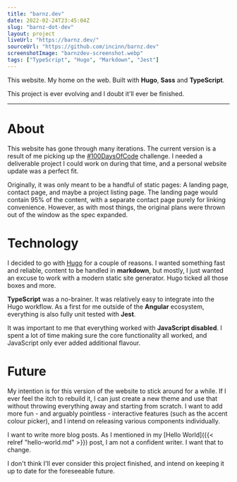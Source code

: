 ```yaml
---
title: "barnz.dev"
date: 2022-02-24T23:45:04Z
slug: "barnz-dot-dev"
layout: project
liveUrl: "https://barnz.dev/"
sourceUrl: "https://github.com/incinn/barnz.dev"
screenshotImage: "barnzdev-screenshot.webp"
tags: ["TypeScript", "Hugo", "Markdown", "Jest"]
---
```


This website. My home on the web. Built with **Hugo**, **Sass** and **TypeScript**.

This project is ever evolving and I doubt it'll ever be finished.

<!--more-->

---

# About

This website has gone through many iterations. The current version is a result of me picking up the [#100DaysOfCode](https://twitter.com/hashtag/100DaysOfCode) challenge. I needed a deliverable project I could work on during that time, and a personal website update was a perfect fit.

Originally, it was only meant to be a handful of static pages: A landing page, contact page, and maybe a project listing page. The landing page would contain 95% of the content, with a separate contact page purely for linking convenience. However, as with most things, the original plans were thrown out of the window as the spec expanded.

# Technology

I decided to go with [Hugo](https://gohugo.io/) for a couple of reasons. I wanted something fast and reliable, content to be handled in **markdown**, but mostly, I just wanted an excuse to work with a modern static site generator. Hugo ticked all those boxes and more.

**TypeScript** was a no-brainer. It was relatively easy to integrate into the Hugo workflow. As a first for me outside of the **Angular** ecosystem, everything is also fully unit tested with **Jest**.

It was important to me that everything worked with **JavaScript disabled**. I spent a lot of time making sure the core functionality all worked, and JavaScript only ever added additional flavour.

# Future

My intention is for this version of the website to stick around for a while. If I ever feel the itch to rebuild it, I can just create a new theme and use that without throwing everything away and starting from scratch. I want to add more fun - and arguably pointless - interactive features (such as the accent colour picker), and I intend on releasing various components individually.

I want to write more blog posts. As I mentioned in my [Hello World]({{< relref "hello-world.md" >}}) post, I am not a confident writer. I want that to change.

I don't think I'll ever consider this project finished, and intend on keeping it up to date for the foreseeable future.
